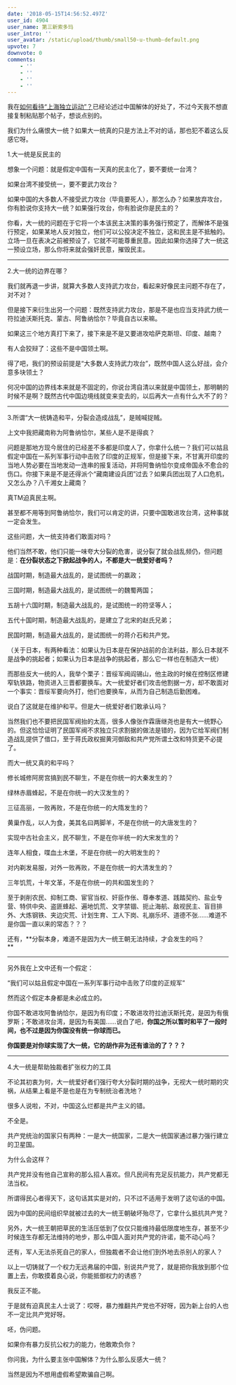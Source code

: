 ```yaml
---
date: '2018-05-15T14:56:52.497Z'
user_id: 4904
user_name: 第三新索多玛
user_intro: ''
user_avatar: /static/upload/thumb/small50-u-thumb-default.png
upvote: 7
downvote: 0
comments:
    - ''
    - ''
    - ''
    - ''
---
```


我在[如何看待“上海独立运动”？](https://pincongbackup.github.io/p/24298/?s=78333)已经论述过中国解体的好处了，不过今天我不想直接复制粘贴那个帖子，想谈点别的。

我们为什么痛恨大一统？如果大一统真的只是方法上不对的话，那也犯不着这么反感它呀。

  

1.大一统是反民主的

想象一个问题：就是假定中国有一天真的民主化了，要不要统一台湾？

如果台湾不接受统一，要不要武力攻台？

如果中国的大多数人不接受武力攻台（毕竟要死人），那怎么办？如果放弃攻台，你有脸说你支持大一统？如果强行攻台，你有脸说你是民主的？

你看，大一统的问题在于它将一个本该民主决策的事务强行预定了，而解体不是强行预定，如果某地人反对独立，他们可以公投决定不独立，这和民主是不抵触的。立场一旦在表决之前被预设了，它就不可能尊重民意。因此如果你选择了大一统这一预设立场，那么你将来就会强奸民意，摧毁民主。

---

2.大一统的边界在哪？

我们就再退一步讲，就算大多数人支持武力攻台，看起来好像民主问题不存在了，对不对？

但是接下来衍生出另一个问题：既然支持武力攻台，那是不是也应当支持武力统一符拉迪沃斯托克、蒙古、阿鲁纳恰尔？毕竟自古以来嘛。

如果这三个地方真打下来了，接下来是不是又要进攻哈萨克斯坦、印度、越南？

有人会狡辩了：这些不是中国领土啊。

得了吧，我们的预设前提是“大多数人支持武力攻台”，既然中国人这么好战，会介意多块领土？

何况中国的边界线本来就是不固定的，你说台湾自清以来就是中国领土，那明朝的时候不是啊？既然古代中国边境线就变来变去的，以后再大一点有什么大不了的？

---

3.所谓“大一统铸造和平，分裂会造成战乱”，是贼喊捉贼。

上文中我把藏南称为阿鲁纳恰尔，某些人是不是得疯？  

问题是那地方现今居住的已经差不多都是印度人了，你拿什么统一？我们可以姑且假定中国在一系列军事行动中击败了印度的正规军，但是接下来，不甘离开印度的当地人势必要在当地发动一连串的报复活动，并将阿鲁纳恰尔变成帝国永不愈合的伤口。你接下来是不是还得派个“藏南建设兵团”过去？如果兵团出现了人口危机，又怎么办？八千湘女上藏南？

真TM迫真民主啊。

甚至都不用等到阿鲁纳恰尔，我们可以肯定的讲，只要中国敢进攻台湾，这种事就一定会发生。

这些问题，大一统支持者们敢面对吗？

他们当然不敢，他们只能一味夸大分裂的危害，说分裂了就会战乱频仍，但问题是：**在分裂状态之下掀起战争的人，不都是大一统爱好者吗？**

战国时期，制造最大战乱的，是试图统一的嬴政；

三国时期，制造最大战乱的，是试图统一的魏蜀两国；

五胡十六国时期，制造最大战乱的，是试图统一的符坚等人；

五代十国时期，制造最大战乱的，是建立了北宋的赵氏兄弟；

民国时期，制造最大战乱的，是试图统一的蒋介石和共产党。

（关于日本，有两种看法：如果认为日本是在保护战前的合法利益，那么日本就不是战争的挑起者；如果认为日本是战争的挑起者，那么它一样也在制造大一统）

而那些反大一统的人，我举个栗子：晋绥军阀阎锡山，他主政的时候在控制区修建窄轨铁路，物资进入三晋都要换车。大一统爱好者们攻击他割据一方，却不敢面对一个事实：晋绥军要向外打，他们也要换车，从而为自己制造后勤困难。

说白了这就是在维护和平。但是大一统爱好者们敢承认吗？

当然我们也不要把民国军阀抬的太高，很多人像张作霖唐继尧也是有大一统野心的。但这恰恰证明了民国军阀不求独立只求割据的做法是错的，因为它给军阀们制造战乱提供了借口，至于蒋氏政权掘黄河御敌和共产党所谓土改和特货更不必提了。

而大一统又真的和平吗？

修长城修阿房宫搞到民不聊生，不是在你统一的大秦发生的？

绿林赤眉蜂起，不是在你统一的大汉发生的？

三征高丽，一败再败，不是在你统一的大隋发生的？

黄巢作乱，以人为食，美其名曰两脚羊，不是在你统一的大唐发生的？

实现中古社会主义，民不聊生，不是在你半统一的大宋发生的？

连年人相食，喋血土木堡，不是在你统一的大明发生的？

对内剃发易服，对外一败再败，不是在你统一的大清发生的？

三年饥荒，十年文革，不是在你统一的共和国发生的？

至于剥削农民、抑制工商、宦官当权、奸臣作伥、尊奉孝道、践踏契约、盐业专营、特供中央、盗匪蜂起、遍地饥荒、文字禁锢、扼止海航、敌视民主、盲目排外、大炼钢铁、夹边灾荒、计划生育、工人下岗、礼崩乐坏、道德不张……难道不是你国一直以来的常态？？？

还有，**分裂本身，难道不是因为大一统王朝无法持续，才会发生的吗？  
**

---

另外我在上文中还有一个假定：

“我们可以姑且假定中国在一系列军事行动中击败了印度的正规军”

然而这个假定本身都是未必成立的。

你国不敢进攻阿鲁纳恰尔，是因为有印度；不敢进攻符拉迪沃斯托克，是因为有俄罗斯；不敢进攻台湾，是因为有美国……说白了吧，**你国之所以暂时和平了一段时间，也不过是因为你国没有统一你球而已。**

**你国要是对你球实现了大一统，它的胡作非为还有谁治的了？？？**

---

4.大一统是帮助独裁者扩张权力的工具

不论其初衷为何，大一统爱好者们强行夸大分裂时期的战争，无视大一统时期的灾祸，从结果上看是不是也是在为专制统治者洗地？  

很多人说啦，不对，中国这么烂都是共产主义的错。

不全是。

共产党统治的国家只有两种：一是大一统国家，二是大一统国家通过暴力强行建立的卫星国。

为什么会这样？

共产党并没有他自己宣称的那么招人喜欢。但凡民间有充足反抗能力，共产党都无法当权。

所谓得民心者得天下，这句话其实是对的，只不过不适用于发明了这句话的中国。

因为中国的民间组织早就被过去的大一统王朝破坏殆尽了，它拿什么抵抗共产党？

另外，大一统王朝把草民的生活压低到了仅仅只能维持最低限度地生存，甚至不少时候连生存都无法维持的地步，那么中国人面对共产党的许诺，能不动心吗？

还有，军人无法杀死自己的家人，但独裁者不会让他们到外地去杀别人的家人？

以上一切铸就了一个权力无远弗届的中国，别说共产党了，就是把你我放到那个位置上去，你敢摸着良心说，你能抵御权力的诱惑？

我反正不能。

于是就有迫真民主人士说了：哎呀，暴力推翻共产党也不好呀，因为新上台的人也不一定比共产党好呀。

呸，伪问题。

如果你有暴力反抗公权力的能力，他敢欺负你？

  

你问我，为什么要主张中国解体？为什么那么反感大一统？

当然是因为不想用虚假希望欺骗自己啊。
